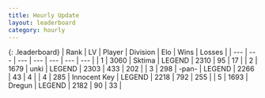 ```yaml
---
title: Hourly Update
layout: leaderboard
category: hourly
---
```


{: .leaderboard}
| Rank | LV | Player | Division | Elo | Wins | Losses |
| --- | --- | --- | --- | --- | --- | --- |
| <span data-change="0">1</span> | 3060 | <span title="ID: 353063">Sktima</span> | LEGEND | <span data-change="0">2310</span> | <span data-change="0">95</span> | <span data-change="0">17</span> |
| <span data-change="0">2</span> | 1679 | <span title="ID: 692745">unki</span> | LEGEND | <span data-change="0">2303</span> | <span data-change="0">433</span> | <span data-change="0">202</span> |
| <span data-change="0">3</span> | 298 | <span title="ID: 719486">-pan-</span> | LEGEND | <span data-change="-8">2266</span> | <span data-change="1">43</span> | <span data-change="1">4</span> |
| <span data-change="0">4</span> | 285 | <span title="ID: 773025">Innocent Key</span> | LEGEND | <span data-change="11">2218</span> | <span data-change="1">792</span> | <span data-change="0">255</span> |
| <span data-change="0">5</span> | 1693 | <span title="ID: 337810">Dregun</span> | LEGEND | <span data-change="0">2182</span> | <span data-change="0">90</span> | <span data-change="0">33</span> |